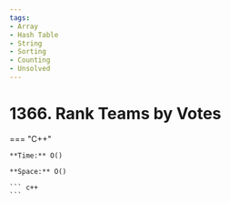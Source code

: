```yaml
---
tags:
- Array
- Hash Table
- String
- Sorting
- Counting
- Unsolved
---
```



# 1366. Rank Teams by Votes

=== "C++"

    **Time:** O()

    **Space:** O()

    ``` c++
    ```